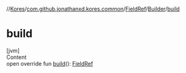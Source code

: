 //[Kores](../../../index.md)/[com.github.jonathanxd.kores.common](../../index.md)/[FieldRef](../index.md)/[Builder](index.md)/[build](build.md)



# build  
[jvm]  
Content  
open override fun [build](build.md)(): [FieldRef](../index.md)  



